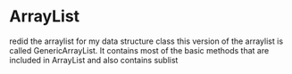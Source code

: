 # ArrayList
redid the arraylist for my data structure class
this version of the arraylist is called GenericArrayList. It contains most of the basic methods that are included in ArrayList and also contains sublist
